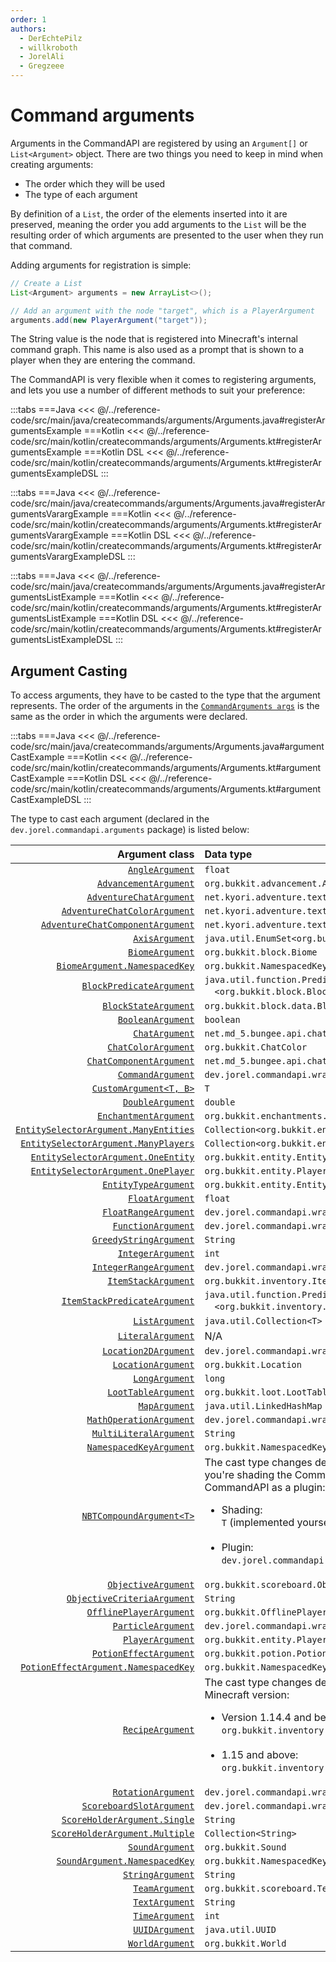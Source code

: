 ```yaml
---
order: 1
authors:
  - DerEchtePilz
  - willkroboth
  - JorelAli
  - Gregzeee
---
```


# Command arguments

Arguments in the CommandAPI are registered by using an `Argument[]` or `List<Argument>` object. There are two things you need to keep in mind when creating arguments:

* The order which they will be used
* The type of each argument

By definition of a `List`, the order of the elements inserted into it are preserved, meaning the order you add arguments to the `List` will be the resulting order of which arguments are presented to the user when they run that command.

Adding arguments for registration is simple:

```java
// Create a List
List<Argument> arguments = new ArrayList<>();

// Add an argument with the node "target", which is a PlayerArgument
arguments.add(new PlayerArgument("target"));
```

The String value is the node that is registered into Minecraft's internal command graph. This name is also used as a prompt that is shown to a player when they are entering the command.

The CommandAPI is very flexible when it comes to registering arguments, and lets you use a number of different methods to suit your preference:

:::tabs
===Java
<<< @/../reference-code/src/main/java/createcommands/arguments/Arguments.java#registerArgumentsExample
===Kotlin
<<< @/../reference-code/src/main/kotlin/createcommands/arguments/Arguments.kt#registerArgumentsExample
===Kotlin DSL
<<< @/../reference-code/src/main/kotlin/createcommands/arguments/Arguments.kt#registerArgumentsExampleDSL
:::

:::tabs
===Java
<<< @/../reference-code/src/main/java/createcommands/arguments/Arguments.java#registerArgumentsVarargExample
===Kotlin
<<< @/../reference-code/src/main/kotlin/createcommands/arguments/Arguments.kt#registerArgumentsVarargExample
===Kotlin DSL
<<< @/../reference-code/src/main/kotlin/createcommands/arguments/Arguments.kt#registerArgumentsVarargExampleDSL
:::

:::tabs
===Java
<<< @/../reference-code/src/main/java/createcommands/arguments/Arguments.java#registerArgumentsListExample
===Kotlin
<<< @/../reference-code/src/main/kotlin/createcommands/arguments/Arguments.kt#registerArgumentsListExample
===Kotlin DSL
<<< @/../reference-code/src/main/kotlin/createcommands/arguments/Arguments.kt#registerArgumentsListExampleDSL
:::

## Argument Casting

To access arguments, they have to be casted to the type that the argument represents. The order of the arguments in the [`CommandArguments args`](./command-arguments) is the same as the order in which the arguments were declared.

:::tabs
===Java
<<< @/../reference-code/src/main/java/createcommands/arguments/Arguments.java#argumentCastExample
===Kotlin
<<< @/../reference-code/src/main/kotlin/createcommands/arguments/Arguments.kt#argumentCastExample
===Kotlin DSL
<<< @/../reference-code/src/main/kotlin/createcommands/arguments/Arguments.kt#argumentCastExampleDSL
:::

The type to cast each argument (declared in the `dev.jorel.commandapi.arguments` package) is listed below:

|                                                                                              Argument class | Data type                                                                                                                                                                                                                                           |
|------------------------------------------------------------------------------------------------------------:|:----------------------------------------------------------------------------------------------------------------------------------------------------------------------------------------------------------------------------------------------------|
|                                                             [`AngleArgument`](./types/misc/angle-arguments) | `float`                                                                                                                                                                                                                                             |
|                                                 [`AdvancementArgument`](./types/misc/advancement-arguments) | `org.bukkit.advancement.Advancement`                                                                                                                                                                                                                |
|                                            [`AdventureChatArgument`](./types/chat/adventure-chat-arguments) | `net.kyori.adventure.text.Component`                                                                                                                                                                                                                |
|         [`AdventureChatColorArgument`](./types/chat/adventure-chat-arguments#adventure-chat-color-argument) | `net.kyori.adventure.text.format.NamedTextColor`                                                                                                                                                                                                    |
| [`AdventureChatComponentArgument`](./types/chat/adventure-chat-arguments#adventure-chat-component-argument) | `net.kyori.adventure.text.Component`                                                                                                                                                                                                                |
|                                                           [`AxisArgument`](./types/position/axis-arguments) | `java.util.EnumSet<org.bukkit.Axis>`                                                                                                                                                                                                                |
|                                                             [`BiomeArgument`](./types/misc/biome-arguments) | `org.bukkit.block.Biome`                                                                                                                                                                                                                            |
|                                               [`BiomeArgument.NamespacedKey`](./types/misc/biome-arguments) | `org.bukkit.NamespacedKey`                                                                                                                                                                                                                          |
|                                     [`BlockPredicateArgument`](./types/predicate/block-predicate-arguments) | `java.util.function.Predicate`<br />&emsp;`<org.bukkit.block.Block>`                                                                                                                                                                                |
|                                                   [`BlockStateArgument`](./types/misc/blockstate-arguments) | `org.bukkit.block.data.BlockData`                                                                                                                                                                                                                   |
|                                          [`BooleanArgument`](./types/primitive-arguments#boolean-arguments) | `boolean`                                                                                                                                                                                                                                           |
|                                          [`ChatArgument`](./types/chat/spigot-chat-arguments#chat-argument) | `net.md_5.bungee.api.chat.BaseComponent[]`                                                                                                                                                                                                          |
|                               [`ChatColorArgument`](./types/chat/spigot-chat-arguments#chat-color-argument) | `org.bukkit.ChatColor`                                                                                                                                                                                                                              |
|                       [`ChatComponentArgument`](./types/chat/spigot-chat-arguments#chat-component-argument) | `net.md_5.bungee.api.chat.BaseComponent[]`                                                                                                                                                                                                          |
|                                                              [`CommandArgument`](./types/command-arguments) | `dev.jorel.commandapi.wrappers.CommandResult`                                                                                                                                                                                                       |
|                                                          [`CustomArgument<T, B>`](./types/custom-arguments) | `T`                                                                                                                                                                                                                                                 |
|                                         [`DoubleArgument`](./types/primitive-arguments#numerical-arguments) | `double`                                                                                                                                                                                                                                            |
|                                                 [`EnchantmentArgument`](./types/misc/enchantment-arguments) | `org.bukkit.enchantments.Enchantment`                                                                                                                                                                                                               |
|                [`EntitySelectorArgument.ManyEntities`](./types/entities-arguments#entity-selector-argument) | `Collection<org.bukkit.entity.Entity>`                                                                                                                                                                                                              |
|                 [`EntitySelectorArgument.ManyPlayers`](./types/entities-arguments#entity-selector-argument) | `Collection<org.bukkit.entity.Player>`                                                                                                                                                                                                              |
|                   [`EntitySelectorArgument.OneEntity`](./types/entities-arguments#entity-selector-argument) | `org.bukkit.entity.Entity`                                                                                                                                                                                                                          |
|                   [`EntitySelectorArgument.OnePlayer`](./types/entities-arguments#entity-selector-argument) | `org.bukkit.entity.Player`                                                                                                                                                                                                                          |
|                                     [`EntityTypeArgument`](./types/entities-arguments#entity-type-argument) | `org.bukkit.entity.EntityType`                                                                                                                                                                                                                      |
|                                          [`FloatArgument`](./types/primitive-arguments#numerical-arguments) | `float`                                                                                                                                                                                                                                             |
|                         [`FloatRangeArgument`](./types/ranged-arguments#the-integerrange--floatrange-class) | `dev.jorel.commandapi.wrappers.FloatRange`                                                                                                                                                                                                          |
|                                              [`FunctionArgument`](../functions-and-tags/function-arguments) | `dev.jorel.commandapi.wrappers.FunctionWrapper[]`                                                                                                                                                                                                   |
|                                   [`GreedyStringArgument`](./types/string-arguments#greedy-string-argument) | `String`                                                                                                                                                                                                                                            |
|                                        [`IntegerArgument`](./types/primitive-arguments#numerical-arguments) | `int`                                                                                                                                                                                                                                               |
|                       [`IntegerRangeArgument`](./types/ranged-arguments#the-integerrange--floatrange-class) | `dev.jorel.commandapi.wrappers.IntegerRange`                                                                                                                                                                                                        |
|                                                     [`ItemStackArgument`](./types/misc/itemstack-arguments) | `org.bukkit.inventory.ItemStack`                                                                                                                                                                                                                    |
|                             [`ItemStackPredicateArgument`](./types/predicate/itemstack-predicate-arguments) | `java.util.function.Predicate`<br />&emsp;`<org.bukkit.inventory.ItemStack>`                                                                                                                                                                        |
|                                                                    [`ListArgument`](./types/list-arguments) | `java.util.Collection<T>`                                                                                                                                                                                                                           |
|                                                      [`LiteralArgument`](./types/literal/literal-arguments) | N/A                                                                                                                                                                                                                                                 |
|                                     [`Location2DArgument`](./types/position/location-arguments#2d-location) | `dev.jorel.commandapi.wrappers.Location2D`                                                                                                                                                                                                          |
|                                       [`LocationArgument`](./types/position/location-arguments#3d-location) | `org.bukkit.Location`                                                                                                                                                                                                                               |
|                                           [`LongArgument`](./types/primitive-arguments#numerical-arguments) | `long`                                                                                                                                                                                                                                              |
|                                                     [`LootTableArgument`](./types/misc/loottable-arguments) | `org.bukkit.loot.LootTable`                                                                                                                                                                                                                         |
|                                                                      [`MapArgument`](./types/map-arguments) | `java.util.LinkedHashMap`                                                                                                                                                                                                                           |
|                                             [`MathOperationArgument`](./types/misc/mathoperation-arguments) | `dev.jorel.commandapi.wrappers.MathOperation`                                                                                                                                                                                                       |
|                                            [`MultiLiteralArgument`](./types/literal/multiliteral-arguments) | `String`                                                                                                                                                                                                                                            |
|                                             [`NamespacedKeyArgument`](./types/misc/namespacedkey-arguments) | `org.bukkit.NamespacedKey`                                                                                                                                                                                                                          |
|                                                           [`NBTCompoundArgument<T>`](./types/nbt-arguments) | The cast type changes depending on whether you're shading the CommandAPI or using the CommandAPI as a plugin:<br /><ul><li>Shading:<br />`T` (implemented yourself)</li><br /><li>Plugin:<br />`dev.jorel.commandapi.nbtapi.NBTContainer`</li></ul> |
|                            [`ObjectiveArgument`](./types/scoreboard/objective-arguments#objective-argument) | `org.bukkit.scoreboard.Objective`                                                                                                                                                                                                                   |
|           [`ObjectiveCriteriaArgument`](./types/scoreboard/objective-arguments#objective-criteria-argument) | `String`                                                                                                                                                                                                                                            |
|                                [`OfflinePlayerArgument`](./types/entities-arguments#offlineplayer-argument) | `org.bukkit.OfflinePlayer`                                                                                                                                                                                                                          |
|                                                       [`ParticleArgument`](./types/misc/particle-arguments) | `dev.jorel.commandapi.wrappers.ParticleData`                                                                                                                                                                                                        |
|                                              [`PlayerArgument`](./types/entities-arguments#player-argument) | `org.bukkit.entity.Player`                                                                                                                                                                                                                          |
|                                                     [`PotionEffectArgument`](./types/misc/potion-arguments) | `org.bukkit.potion.PotionEffectType`                                                                                                                                                                                                                |
|                                       [`PotionEffectArgument.NamespacedKey`](./types/misc/potion-arguments) | `org.bukkit.NamespacedKey`                                                                                                                                                                                                                          |
|                                                           [`RecipeArgument`](./types/misc/recipe-arguments) | The cast type changes depending on your Minecraft version:<br><ul><li>Version 1.14.4 and below:<br />`org.bukkit.inventory.Recipe`</li><br /><li>1.15 and above:<br />`org.bukkit.inventory.ComplexRecipe` </li></ul>                               |
|                                                   [`RotationArgument`](./types/position/rotation-arguments) | `dev.jorel.commandapi.wrappers.Rotation`                                                                                                                                                                                                            |
|                [`ScoreboardSlotArgument`](./types/scoreboard/scoreboard-arguments#scoreboard-slot-argument) | `dev.jorel.commandapi.wrappers.ScoreboardSlot`                                                                                                                                                                                                      |
|               [`ScoreHolderArgument.Single`](./types/scoreboard/scoreboard-arguments#score-holder-argument) | `String`                                                                                                                                                                                                                                            |
|             [`ScoreHolderArgument.Multiple`](./types/scoreboard/scoreboard-arguments#score-holder-argument) | `Collection<String>`                                                                                                                                                                                                                                |
|                                                             [`SoundArgument`](./types/misc/sound-arguments) | `org.bukkit.Sound`                                                                                                                                                                                                                                  |
|                                               [`SoundArgument.NamespacedKey`](./types/misc/sound-arguments) | `org.bukkit.NamespacedKey`                                                                                                                                                                                                                          |
|                                                [`StringArgument`](./types/string-arguments#string-argument) | `String`                                                                                                                                                                                                                                            |
|                                                         [`TeamArgument`](./types/scoreboard/team-arguments) | `org.bukkit.scoreboard.Team`                                                                                                                                                                                                                        |
|                                                    [`TextArgument`](./types/string-arguments#text-argument) | `String`                                                                                                                                                                                                                                            |
|                                                               [`TimeArgument`](./types/misc/time-arguments) | `int`                                                                                                                                                                                                                                               |
|                                                               [`UUIDArgument`](./types/misc/uuid-arguments) | `java.util.UUID`                                                                                                                                                                                                                                    |
|                                                             [`WorldArgument`](./types/misc/world-arguments) | `org.bukkit.World`                                                                                                                                                                                                                                  |